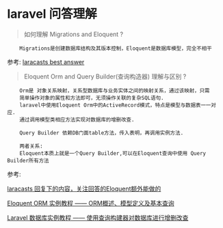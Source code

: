 # laravel 问答理解

>   如何理解 Migrations and Eloquent ?
        
        Migrations是创建数据库结构及其版本控制，Eloquent是数据库模型，完全不相干

参考: [laracasts best answer](https://laracasts.com/discuss/channels/eloquent/what-i-understand-about-migrations-and-eloquent-in-laravel)

>   Eloquent Orm and Query Builder(查询构造器) 理解与区别 ?

        Orm是 对象关系映射，关系型数据库与业务实体之间的映射关系，通过该映射，只需
        简单操作对象的属性和方法即可，无须操作关联的复杂SQL语句.
        laravel中使用Eloquent Orm中的ActiveRecord模式，特点是模型与数据表一一对应.
        通过调用模型类相应方法实现对数据库的增删改查.

        Query Builder 依赖DB门面table方法，传入表明，再调用实例方法.

        两者关系:
        Eloquent本质上就是一个Query Builder,可以在Eloquent查询中使用 Query Builder所有方法
            
参考: 

[laracasts 回复下的内容，关注回答的Eloquent额外能做的](https://laracasts.com/discuss/channels/eloquent/what-i-understand-about-migrations-and-eloquent-in-laravel)

[Eloquent ORM 实例教程 —— ORM概述、模型定义及基本查询](http://laravelacademy.org/post/966.html)

[Laravel 数据库实例教程 —— 使用查询构建器对数据库进行增删改查](http://laravelacademy.org/post/908.html)